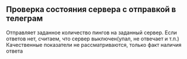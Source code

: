 ## Проверка состояния сервера с отправкой в телеграм

Отправляет заданное количество пингов на заданный сервер.
Если ответов нет, считаем, что сервер выключен(упал, не отвечает и т.п.)
Качественные показатели не рассматриваются, только факт наличия ответа
